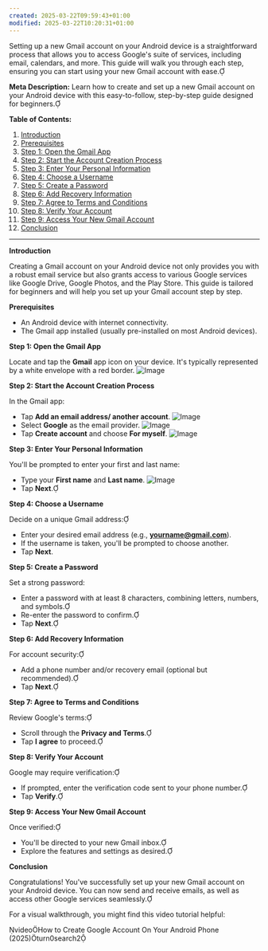 ```yaml
---
created: 2025-03-22T09:59:43+01:00
modified: 2025-03-22T10:20:31+01:00
---
```


Setting up a new Gmail account on your Android device is a straightforward process that allows you to access Google's suite of services, including email, calendars, and more. This guide will walk you through each step, ensuring you can start using your new Gmail account with ease.

**Meta Description:** Learn how to create and set up a new Gmail account on your Android device with this easy-to-follow, step-by-step guide designed for beginners.

**Table of Contents:**

1. [Introduction](#introduction)
2. [Prerequisites](#prerequisites)
3. [Step 1: Open the Gmail App](#step-1-open-the-gmail-app)
4. [Step 2: Start the Account Creation Process](#step-2-start-the-account-creation-process)
5. [Step 3: Enter Your Personal Information](#step-3-enter-your-personal-information)
6. [Step 4: Choose a Username](#step-4-choose-a-username)
7. [Step 5: Create a Password](#step-5-create-a-password)
8. [Step 6: Add Recovery Information](#step-6-add-recovery-information)
9. [Step 7: Agree to Terms and Conditions](#step-7-agree-to-terms-and-conditions)
10. [Step 8: Verify Your Account](#step-8-verify-your-account)
11. [Step 9: Access Your New Gmail Account](#step-9-access-your-new-gmail-account)
12. [Conclusion](#conclusion)

---

**Introduction**

Creating a Gmail account on your Android device not only provides you with a robust email service but also grants access to various Google services like Google Drive, Google Photos, and the Play Store. This guide is tailored for beginners and will help you set up your Gmail account step by step.

**Prerequisites**

- An Android device with internet connectivity.
- The Gmail app installed (usually pre-installed on most Android devices).

**Step 1: Open the Gmail App**

Locate and tap the **Gmail** app icon on your device. It's typically represented by a white envelope with a red border. ![Image](./b778c1868a37df8ab640b9148d030e42.png) 

**Step 2: Start the Account Creation Process**

In the Gmail app:

- Tap **Add an email address/ another account**. ![Image](./2e263e31851dc5faf6b5b05325a28186.png) 
- Select **Google** as the email provider. ![Image](./eb9d9ed316557a23a07c8bf43bcbfb8a.png) 
- Tap **Create account** and choose **For myself**. ![Image](./3644f69b644bb33c373eb83e77d36891.png) 

**Step 3: Enter Your Personal Information**

You'll be prompted to enter your first and last name:

- Type your **First name** and **Last name**. ![Image](./9d79ec34be4674ee52e9906cbe032e15.png) 
- Tap **Next**.

**Step 4: Choose a Username**

Decide on a unique Gmail address:

- Enter your desired email address (e.g., **yourname@gmail.com**).
- If the username is taken, you'll be prompted to choose another.
- Tap **Next**.

**Step 5: Create a Password**

Set a strong password:

- Enter a password with at least 8 characters, combining letters, numbers, and symbols.
- Re-enter the password to confirm.
- Tap **Next**.

**Step 6: Add Recovery Information**

For account security:

- Add a phone number and/or recovery email (optional but recommended).
- Tap **Next**.

**Step 7: Agree to Terms and Conditions**

Review Google's terms:

- Scroll through the **Privacy and Terms**.
- Tap **I agree** to proceed.

**Step 8: Verify Your Account**

Google may require verification:

- If prompted, enter the verification code sent to your phone number.
- Tap **Verify**.

**Step 9: Access Your New Gmail Account**

Once verified:

- You'll be directed to your new Gmail inbox.
- Explore the features and settings as desired.

**Conclusion**

Congratulations! You've successfully set up your new Gmail account on your Android device. You can now send and receive emails, as well as access other Google services seamlessly.

For a visual walkthrough, you might find this video tutorial helpful:

videoHow to Create Google Account On Your Android Phone (2025)turn0search2
